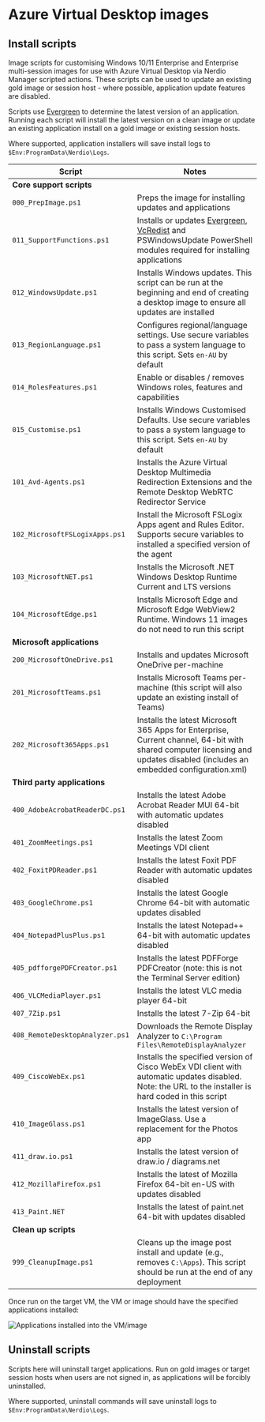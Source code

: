 # Azure Virtual Desktop images

## Install scripts

Image scripts for customising Windows 10/11 Enterprise and Enterprise multi-session images for use with Azure Virtual Desktop via Nerdio Manager scripted actions. These scripts can be used to update an existing gold image or session host - where possible, application update features are disabled.

Scripts use [Evergreen](https://stealthpuppy.com/evergreen/) to determine the latest version of an application. Running each script will install the latest version on a clean image or update an existing application install on a gold image or existing session hosts.

Where supported, application installers will save install logs to `$Env:ProgramData\Nerdio\Logs`.

| **Script**                    | **Notes**                                                                                                                                                                   |
|-------------------------------|-----------------------------------------------------------------------------------------------------------------------------------------------------------------------------|
| **Core support scripts**          |                                                                                                                                                                             |
| `000_PrepImage.ps1`             | Preps the image for installing updates and applications                                                                                                                     |
| `011_SupportFunctions.ps1`      | Installs or updates [Evergreen](https://stealthpuppy.com/evergreen), [VcRedist](https://vcredist.com) and PSWindowsUpdate PowerShell modules required for installing applications                                                         |
| `012_WindowsUpdate.ps1`         | Installs Windows updates. This script can be run at the beginning and end of creating a desktop image to ensure all updates are installed                                   |
| `013_RegionLanguage.ps1`        | Configures regional/language settings. Use secure variables to pass a system language to this script. Sets `en-AU` by default                                                |
| `014_RolesFeatures.ps1`         | Enable or disables / removes Windows roles, features and capabilities                                                                                                       |
| `015_Customise.ps1`             | Installs Windows Customised Defaults. Use secure variables to pass a system language to this script. Sets `en-AU` by default                                                  |
| `101_Avd-Agents.ps1`            | Installs the Azure Virtual Desktop Multimedia Redirection Extensions and the Remote Desktop WebRTC Redirector Service                                                       |
| `102_MicrosoftFSLogixApps.ps1`  | Install the Microsoft FSLogix Apps agent and Rules Editor. Supports secure variables to installed a specified version of the agent                                                                                                                   |
| `103_MicrosoftNET.ps1`          | Installs the Microsoft .NET Windows Desktop Runtime Current and LTS versions                                                                                                |
| `104_MicrosoftEdge.ps1`         | Installs Microsoft Edge and Microsoft Edge WebView2 Runtime. Windows 11 images do not need to run this script                                                               |
| **Microsoft applications**        |                                                                                                                                                                             |
| `200_MicrosoftOneDrive.ps1`     | Installs and updates Microsoft OneDrive per-machine                                                                                                                         |
| `201_MicrosoftTeams.ps1`        | Installs Microsoft Teams per-machine (this script will also update an existing install of Teams)                                                                            |
| `202_Microsoft365Apps.ps1`      | Installs the latest Microsoft 365 Apps for Enterprise, Current channel, 64-bit with shared computer licensing and updates disabled (includes an embedded configuration.xml) |
| **Third party applications**      |                                                                                                                                                                             |
| `400_AdobeAcrobatReaderDC.ps1`  | Installs the latest Adobe Acrobat Reader MUI 64-bit with automatic updates disabled                                                                                         |
| `401_ZoomMeetings.ps1`          | Installs the latest Zoom Meetings VDI client                                                                                                                                |
| `402_FoxitPDReader.ps1`         | Installs the latest Foxit PDF Reader with automatic updates disabled                                                                                                        |
| `403_GoogleChrome.ps1`          | Installs the latest Google Chrome 64-bit with automatic updates disabled                                                                                                    |
| `404_NotepadPlusPlus.ps1`       | Installs the latest Notepad++ 64-bit with automatic updates disabled                                                                                                        |
| `405_pdfforgePDFCreator.ps1`    | Installs the latest PDFForge PDFCreator (note: this is not the Terminal Server edition)                                                                                     |
| `406_VLCMediaPlayer.ps1`        | Installs the latest VLC media player 64-bit                                                                                                                                 |
| `407_7Zip.ps1`                  | Installs the latest 7-Zip 64-bit                                                                                                                                            |
| `408_RemoteDesktopAnalyzer.ps1` | Downloads the Remote Display Analyzer to `C:\Program Files\RemoteDisplayAnalyzer`                                                                                             |
| `409_CiscoWebEx.ps1`            | Installs the specified version of Cisco WebEx VDI client with automatic updates disabled. Note: the URL to the installer is hard coded in this script                       |
| `410_ImageGlass.ps1`            | Installs the latest version of ImageGlass. Use a replacement for the Photos app                                                                                             |
| `411_draw.io.ps1`               | Installs the latest version of draw.io / diagrams.net                                                                                                                       |
| `412_MozillaFirefox.ps1`        | Installs the latest of Mozilla Firefox 64-bit en-US with updates disabled                                                                                                   |
| `413_Paint.NET`                 | Installs the latest of paint.net 64-bit with updates disabled                                                                                                               |
| **Clean up scripts**             |                                                                                                                                                                             |
| `999_CleanupImage.ps1`          | Cleans up the image post install and update (e.g., removes `C:\Apps`). This script should be run at the end of any deployment                                                 |

Once run on the target VM, the VM or image should have the specified applications installed:

![Applications installed into the VM/image](apps.png)

## Uninstall scripts

Scripts here will uninstall target applications. Run on gold images or target session hosts when users are not signed in, as applications will be forcibly uninstalled.

Where supported, uninstall commands will save uninstall logs to `$Env:ProgramData\Nerdio\Logs`.
